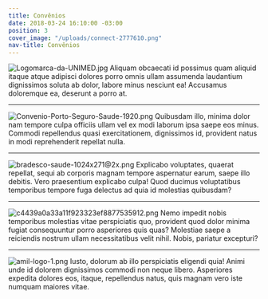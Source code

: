 ```yaml
---
title: Convênios
date: 2018-03-24 16:10:00 -03:00
position: 3
cover_image: "/uploads/connect-2777610.png"
nav-title: Convênios
---
```


![Logomarca-da-UNIMED.jpg](/uploads/Logomarca-da-UNIMED.jpg)
Aliquam obcaecati id possimus quam aliquid itaque atque adipisci dolores porro omnis ullam assumenda laudantium dignissimos soluta ab dolor, labore minus nesciunt ea! Accusamus doloremque ea, deserunt a porro at.

---



![Convenio-Porto-Seguro-Saude-1920.png](/uploads/Convenio-Porto-Seguro-Saude-1920.png)
Quibusdam illo, minima dolor nam tempore culpa officiis ullam vel ex modi laborum ipsa saepe eos minus. Commodi repellendus quasi exercitationem, dignissimos id, provident natus in modi reprehenderit repellat nulla.

---



![bradesco-saude-1024x271@2x.png](/uploads/bradesco-saude-1024x271@2x.png)
Explicabo voluptates, quaerat repellat, sequi ab corporis magnam tempore aspernatur earum, saepe illo debitis. Vero praesentium explicabo culpa! Quod ducimus voluptatibus temporibus tempore fuga delectus ad quia id molestias quibusdam?

---



![c4439a0a33a11f923323ef8877535912.png](/uploads/c4439a0a33a11f923323ef8877535912.png)
Nemo impedit nobis temporibus molestias vitae perspiciatis quo, provident quod dolor minima fugiat consequuntur porro asperiores quis quas? Molestiae saepe a reiciendis nostrum ullam necessitatibus velit nihil. Nobis, pariatur excepturi?

---



![amil-logo-1.png](/uploads/amil-logo-1.png)
Iusto, dolorum ab illo perspiciatis eligendi quia! Animi unde id dolorem dignissimos commodi non neque libero. Asperiores expedita dolores eos, itaque, repellendus natus, quis magnam vero iste numquam maiores vitae.

